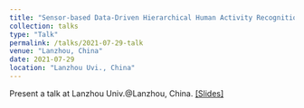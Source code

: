```yaml
---
title: "Sensor-based Data-Driven Hierarchical Human Activity Recognition"
collection: talks
type: "Talk"
permalink: /talks/2021-07-29-talk
venue: "Lanzhou, China"
date: 2021-07-29
location: "Lanzhou Uvi., China"
---
```


Present a talk at Lanzhou Univ.@Lanzhou, China.
 [[Slides]](http://ag-wang.github.io/files/HierHAR_ppt.pdf) 
